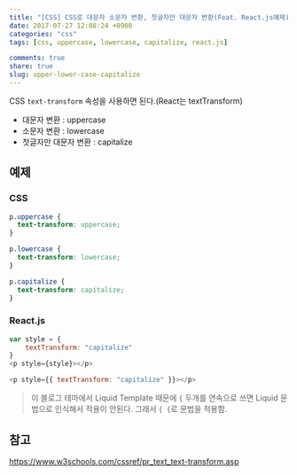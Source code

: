 ```yaml
---
title: "[CSS] CSS로 대문자 소문자 변환, 첫글자만 대문자 변환(Feat. React.js예제)"
date: 2017-07-27 12:08:24 +0900
categories: "css"
tags: [css, uppercase, lowercase, capitalize, react.js]

comments: true
share: true
slug: upper-lower-case-capitalize
---
```


CSS `text-transform` 속성을 사용하면 된다.(React는 textTransform)

- 대문자 변환 : uppercase
- 소문자 변환 : lowercase
- 첫글자만 대문자 변환 : capitalize

## 예제

### CSS

```css
p.uppercase {
  text-transform: uppercase;
}

p.lowercase {
  text-transform: lowercase;
}

p.capitalize {
  text-transform: capitalize;
}
```

### React.js

```js
var style = {
    textTransform: "capitalize"
}
<p style={style}></p>
```

```js
<p style={{ textTransform: "capitalize" }}></p>
```

> 이 블로그 테마에서 Liquid Template 때문에 `{` 두개를 연속으로 쓰면 Liquid 문법으로 인식해서 적용이 안된다. 그래서 `{ {`로 문법을 적용함.

## 참고

<https://www.w3schools.com/cssref/pr_text_text-transform.asp>
